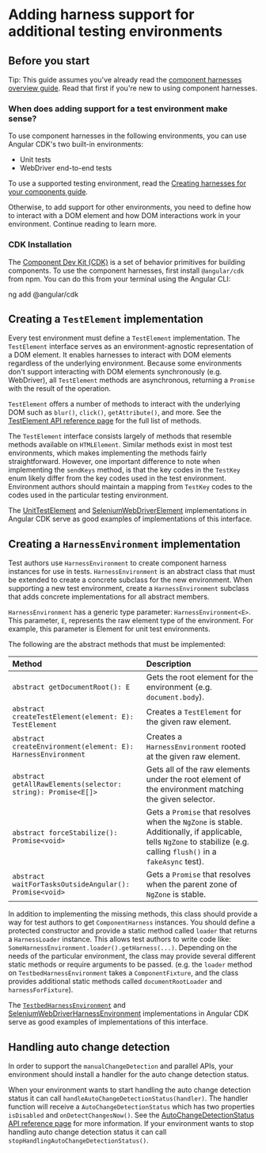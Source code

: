 # Adding harness support for additional testing environments

## Before you start

Tip: This guide assumes you've already read the [component harnesses overview guide](guide/testing/component-harnesses-overview). Read that first if you're new to using component harnesses.

### When does adding support for a test environment make sense?

To use component harnesses in the following environments, you can use Angular CDK's two built-in environments:
- Unit tests
- WebDriver end-to-end tests

To use a supported testing environment, read the [Creating harnesses for your components guide](guide/testing/creating-component-harnesses).

Otherwise, to add support for other environments, you need to define how to interact with a DOM element and how DOM interactions work in your environment. Continue reading to learn more.

### CDK Installation

The [Component Dev Kit (CDK)](https://material.angular.io/cdk/categories) is a set of behavior primitives for building components. To use the component harnesses, first install `@angular/cdk` from npm. You can do this from your terminal using the Angular CLI:

<docs-code language="shell">
  ng add @angular/cdk
</docs-code>

## Creating a `TestElement` implementation

Every test environment must define a `TestElement` implementation. The `TestElement` interface serves as an environment-agnostic representation of a DOM element. It enables harnesses to interact with DOM elements regardless of the underlying environment. Because some environments don't support interacting with DOM elements synchronously (e.g. WebDriver), all `TestElement` methods are asynchronous, returning a `Promise` with the result of the operation.

`TestElement` offers a number of methods to interact with the underlying DOM such as `blur()`, `click()`, `getAttribute()`, and more. See the [TestElement API reference page](https://material.angular.io/cdk/testing/api#TestElement) for the full list of methods.

The `TestElement` interface consists largely of methods that resemble methods available on `HTMLElement`. Similar methods exist in most test environments, which makes implementing the methods fairly straightforward. However, one important difference to note when implementing the `sendKeys` method, is that the key codes in the `TestKey` enum likely differ from the key codes used in the test environment. Environment authors should maintain a mapping from `TestKey` codes to the codes used in the particular testing environment.

The [UnitTestElement](https://github.com/angular/components/blob/main/src/cdk/testing/testbed/unit-test-element.ts#L33) and [SeleniumWebDriverElement](https://github.com/angular/components/blob/main/src/cdk/testing/selenium-webdriver/selenium-webdriver-keys.ts#L16) implementations in Angular CDK serve as good examples of implementations of this interface.

## Creating a `HarnessEnvironment` implementation
Test authors use `HarnessEnvironment` to create component harness instances for use in tests. `HarnessEnvironment` is an abstract class that must be extended to create a concrete subclass for the new environment. When supporting a new test environment, create a `HarnessEnvironment` subclass that adds concrete implementations for all abstract members.

`HarnessEnvironment` has a generic type parameter: `HarnessEnvironment<E>`. This parameter, `E`, represents the raw element type of the environment. For example, this parameter is Element for unit test environments.

The following are the abstract methods that must be implemented:

| Method                                                        | Description           |
|:---                                                           | :---                  |
| `abstract getDocumentRoot(): E`                               | Gets the root element for the environment (e.g. `document.body`). |
| `abstract createTestElement(element: E): TestElement`         | Creates a `TestElement` for the given raw element. |
| `abstract createEnvironment(element: E): HarnessEnvironment`  | Creates a `HarnessEnvironment` rooted at the given raw element. |
| `abstract getAllRawElements(selector: string): Promise<E[]>`  | Gets all of the raw elements under the root element of the environment matching the given selector. |
| `abstract forceStabilize(): Promise<void>`                    | Gets a `Promise` that resolves when the `NgZone` is stable. Additionally, if applicable, tells `NgZone` to stabilize (e.g. calling `flush()` in a `fakeAsync` test). |
| `abstract waitForTasksOutsideAngular(): Promise<void>`        | Gets a `Promise` that resolves when the parent zone of `NgZone` is stable. |

In addition to implementing the missing methods, this class should provide a way for test authors to get `ComponentHarness` instances. You should define a protected constructor and provide a static method called `loader` that returns a `HarnessLoader` instance. This allows test authors to write code like: `SomeHarnessEnvironment.loader().getHarness(...)`. Depending on the needs of the particular environment, the class may provide several different static methods or require arguments to be passed. (e.g. the `loader` method on `TestbedHarnessEnvironment` takes a `ComponentFixture`, and the class provides additional static methods called `documentRootLoader` and `harnessForFixture`).

The [`TestbedHarnessEnvironment`](https://github.com/angular/components/blob/main/src/cdk/testing/testbed/testbed-harness-environment.ts#L89) and [SeleniumWebDriverHarnessEnvironment](https://github.com/angular/components/blob/main/src/cdk/testing/selenium-webdriver/selenium-web-driver-harness-environment.ts#L71) implementations in Angular CDK serve as good examples of implementations of this interface.

## Handling auto change detection
In order to support the `manualChangeDetection` and parallel APIs, your environment should install a handler for the auto change detection status.

When your environment wants to start handling the auto change detection status it can call `handleAutoChangeDetectionStatus(handler)`. The handler function will receive a `AutoChangeDetectionStatus` which has two properties `isDisabled` and `onDetectChangesNow()`. See the [AutoChangeDetectionStatus API reference page](https://material.angular.io/cdk/testing/api#AutoChangeDetectionStatus) for more information.
If your environment wants to stop handling auto change detection status it can call `stopHandlingAutoChangeDetectionStatus()`.
